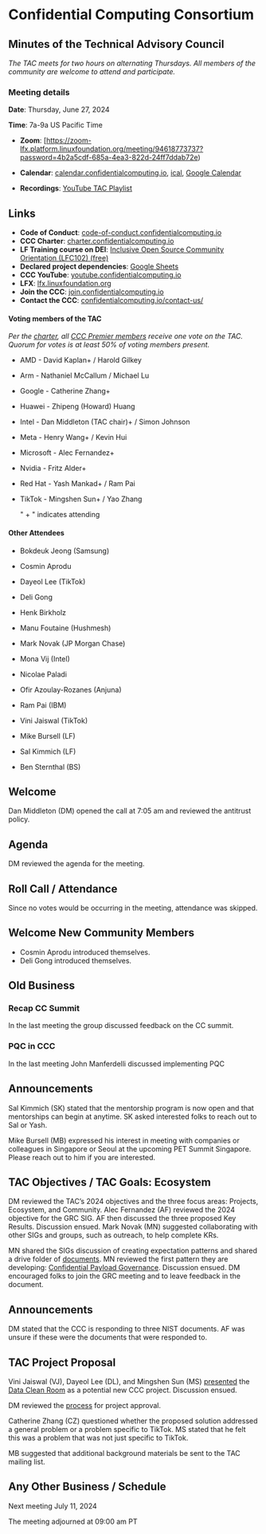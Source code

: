 # Confidential Computing Consortium

## Minutes of the Technical Advisory Council

*The TAC meets for two hours on alternating Thursdays. All members of the community are welcome to attend and participate.*

### Meeting details

**Date**: Thursday, June 27, 2024   

**Time**: 7a-9a US Pacific Time

* **Zoom**: [https://zoom-lfx.platform.linuxfoundation.org/meeting/94618773737?password=4b2a5cdf-685a-4ea3-822d-24ff7ddab72e) 

* **Calendar**: [calendar.confidentialcomputing.io](https://calendar.confidentialcomputing.io),
[ical](https://calendar.google.com/calendar/ical/c\_c0pcihr7n2n1k3a38i32d9ag10%40group.calendar.google.com/public/basic.ics),
[Google Calendar](https://calendar.google.com/calendar/u/0/r?cid=c\_c0pcihr7n2n1k3a38i32d9ag10@group.calendar.google.com)

* **Recordings**: [YouTube TAC Playlist](https://www.youtube.com/playlist?list=PLmfkUJc39uMjaB_I1dYW72I44kr9QzG_B)

## Links

* **Code of Conduct**: [code-of-conduct.confidentialcomputing.io](https://code-of-conduct.confidentialcomputing.io)
* **CCC Charter**: [charter.confidentialcomputing.io](https://charter.confidentialcomputing.io)
* **LF Training course on DEI**: [Inclusive Open Source Community Orientation (LFC102) (free)](https://training.linuxfoundation.org/training/inclusive-open-source-community-orientation-lfc102/)
* **Declared project dependencies**: [Google Sheets](https://docs.google.com/spreadsheets/d/1UKnbbGWXYLjnPZsox3zmYo59nv3XSXjePfas5E2fER0/edit#gid=0)
* **CCC YouTube**: [youtube.confidentialcomputing.io](https://youtube.confidentialcomputing.io)
* **LFX**: [lfx.linuxfoundation.org](https://lfx.linuxfoundation.org)
* **Join the CCC**: [join.confidentialcomputing.io](https://join.confidentialcomputing.io)
* **Contact the CCC**: [confidentialcomputing.io/contact-us/](https://confidentialcomputing.io/contact-us/)


#### Voting members of the TAC

*Per the [charter](https://charter.confidentialcomputing.io), all [CCC Premier members](https://confidentialcomputing.io/members/) receive one vote on the TAC. Quorum for votes is at least 50% of voting members present.*

* AMD - David Kaplan+ / Harold Gilkey 
* Arm - Nathaniel McCallum   / Michael Lu
* Google - Catherine Zhang+ 
* Huawei - Zhipeng (Howard) Huang 
* Intel - Dan Middleton (TAC chair)+   / Simon Johnson
* Meta -  Henry Wang+ /  Kevin Hui 
* Microsoft - Alec Fernandez+ 
* Nvidia - Fritz Alder+ 
* Red Hat - Yash Mankad+  / Ram Pai 
* TikTok - Mingshen Sun+   / Yao Zhang

   " + " indicates attending

#### Other Attendees

* Bokdeuk Jeong (Samsung)
* Cosmin Aprodu
* Dayeol Lee (TikTok)
* Deli Gong
* Henk Birkholz
* Manu Foutaine (Hushmesh)
* Mark Novak (JP Morgan Chase)
* Mona Vij (Intel)
* Nicolae Paladi 
* Ofir Azoulay-Rozanes (Anjuna)
* Ram Pai (IBM)
* Vini Jaiswal (TikTok)

* Mike Bursell (LF)
* Sal Kimmich (LF)
* Ben Sternthal (BS)


## Welcome

Dan Middleton (DM) opened the call at 7:05 am and reviewed the antitrust policy. 

## Agenda 

DM reviewed the agenda for the meeting. 

## Roll Call / Attendance

Since no votes would be occurring in the meeting, attendance was skipped. 

## Welcome New Community Members

* Cosmin Aprodu introduced themselves.
* Deli Gong introduced themselves.

## Old Business

### Recap CC Summit

In the last meeting the group discussed feedback on the CC summit.

### PQC in CCC

In the last meeting John Manferdelli discussed implementing PQC

## Announcements

Sal Kimmich (SK) stated that the mentorship program is now open and that mentorships can begin at anytime. SK asked interested folks to reach out to Sal or Yash.

Mike Bursell (MB) expressed his interest in meeting with companies or colleagues in Singapore or Seoul at the upcoming PET Summit Singapore. Please reach out to him if you are interested.

## TAC Objectives / TAC Goals: Ecosystem

DM reviewed the TAC’s 2024 objectives and the three focus areas: Projects, Ecosystem, and Community. Alec Fernandez (AF) reviewed the 2024 objective for the GRC SIG. AF then discussed the three proposed Key Results. Discussion ensued.  Mark Novak (MN) suggested collaborating with other SIGs and groups, such as outreach, to help complete KRs. 

MN shared the SIGs discussion of creating expectation patterns and shared a drive folder of [documents](https://drive.google.com/drive/u/0/folders/1n_wmIWPm3qwll78iRRIAzSGNXB_VdGwD). MN reviewed the first pattern they are developing: [Confidential Payload Governance](https://docs.google.com/document/d/1jzoEWmPCeAWV_g6kcJ3pzX9_UdljraM_2qVnwW8sT_s/edit). Discussion ensued. DM encouraged folks to join the GRC meeting and to leave feedback in the document. 

## Announcements

DM stated that the CCC is responding to three NIST documents. AF was unsure if these were the documents that were responded to.

## TAC Project Proposal

Vini Jaiswal (VJ), Dayeol Lee (DL), and Mingshen Sun (MS) [presented](Data_Clean_Room_Project-CCC.pdf) the [Data Clean Room](https://github.com/tiktok-privacy-innovation/PrivacyGo-DataCleanRoom) as a potential new CCC project. Discussion ensued. 

DM reviewed the [process](https://github.com/confidential-computing/governance/blob/main/project-progression-policy.md) for project approval. 

Catherine Zhang (CZ) questioned whether the proposed solution addressed a general problem or a problem specific to TikTok. MS stated that he felt this was a problem that was not just specific to TikTok.

MB suggested that additional background materials be sent to the TAC mailing list. 

## Any Other Business / Schedule

Next meeting July 11, 2024

The meeting adjourned at 09:00 am PT
